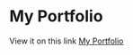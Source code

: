 # My Portfolio

View it on this link [My Portfolio](https://rad-stardust-53448e.netlify.app/ "NSMbatha")
